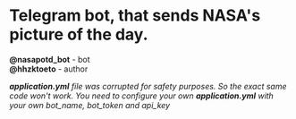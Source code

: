 # Telegram bot, that sends NASA's picture of the day.

**@nasapotd_bot** - bot\
**@hhzktoeto** - author

***application.yml** file was corrupted for safety purposes. 
So the exact same code won't work. You need to configure your own **application.yml** with your own bot_name, bot_token and api_key*


